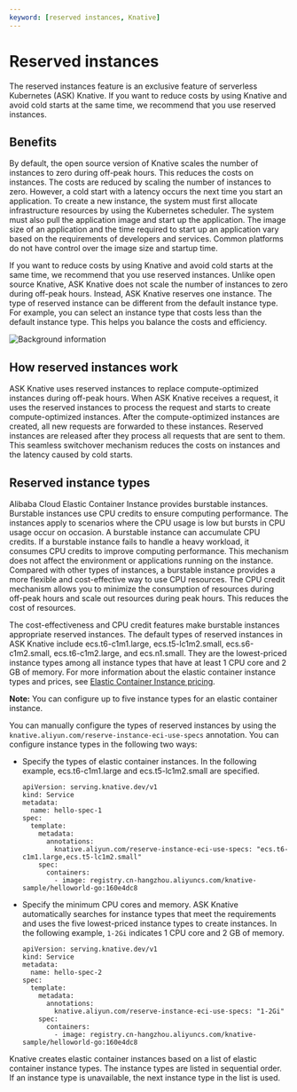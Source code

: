 ```yaml
---
keyword: [reserved instances, Knative]
---
```


# Reserved instances

The reserved instances feature is an exclusive feature of serverless Kubernetes \(ASK\) Knative. If you want to reduce costs by using Knative and avoid cold starts at the same time, we recommend that you use reserved instances.

## Benefits

By default, the open source version of Knative scales the number of instances to zero during off-peak hours. This reduces the costs on instances. The costs are reduced by scaling the number of instances to zero. However, a cold start with a latency occurs the next time you start an application. To create a new instance, the system must first allocate infrastructure resources by using the Kubernetes scheduler. The system must also pull the application image and start up the application. The image size of an application and the time required to start up an application vary based on the requirements of developers and services. Common platforms do not have control over the image size and startup time.

If you want to reduce costs by using Knative and avoid cold starts at the same time, we recommend that you use reserved instances. Unlike open source Knative, ASK Knative does not scale the number of instances to zero during off-peak hours. Instead, ASK Knative reserves one instance. The type of reserved instance can be different from the default instance type. For example, you can select an instance type that costs less than the default instance type. This helps you balance the costs and efficiency.

![Background information](https://static-aliyun-doc.oss-accelerate.aliyuncs.com/assets/img/en-US/2348654061/p169856.png)

## How reserved instances work

ASK Knative uses reserved instances to replace compute-optimized instances during off-peak hours. When ASK Knative receives a request, it uses the reserved instances to process the request and starts to create compute-optimized instances. After the compute-optimized instances are created, all new requests are forwarded to these instances. Reserved instances are released after they process all requests that are sent to them. This seamless switchover mechanism reduces the costs on instances and the latency caused by cold starts.

## Reserved instance types

Alibaba Cloud Elastic Container Instance provides burstable instances. Burstable instances use CPU credits to ensure computing performance. The instances apply to scenarios where the CPU usage is low but bursts in CPU usage occur on occasion. A burstable instance can accumulate CPU credits. If a burstable instance fails to handle a heavy workload, it consumes CPU credits to improve computing performance. This mechanism does not affect the environment or applications running on the instance. Compared with other types of instances, a burstable instance provides a more flexible and cost-effective way to use CPU resources. The CPU credit mechanism allows you to minimize the consumption of resources during off-peak hours and scale out resources during peak hours. This reduces the cost of resources.

The cost-effectiveness and CPU credit features make burstable instances appropriate reserved instances. The default types of reserved instances in ASK Knative include ecs.t6-c1m1.large, ecs.t5-lc1m2.small, ecs.s6-c1m2.small, ecs.t6-c1m2.large, and ecs.n1.small. They are the lowest-priced instance types among all instance types that have at least 1 CPU core and 2 GB of memory. For more information about the elastic container instance types and prices, see [Elastic Container Instance pricing](https://www.aliyun.com/price/product#/ecs/detail).

**Note:** You can configure up to five instance types for an elastic container instance.

You can manually configure the types of reserved instances by using the `knative.aliyun.com/reserve-instance-eci-use-specs` annotation. You can configure instance types in the following two ways:

-   Specify the types of elastic container instances. In the following example, ecs.t6-c1m1.large and ecs.t5-lc1m2.small are specified.

    ```
    apiVersion: serving.knative.dev/v1
    kind: Service
    metadata:
      name: hello-spec-1
    spec:
      template:
        metadata:
          annotations:
            knative.aliyun.com/reserve-instance-eci-use-specs: "ecs.t6-c1m1.large,ecs.t5-lc1m2.small"
        spec:
          containers:
            - image: registry.cn-hangzhou.aliyuncs.com/knative-sample/helloworld-go:160e4dc8
    ```

-   Specify the minimum CPU cores and memory. ASK Knative automatically searches for instance types that meet the requirements and uses the five lowest-priced instance types to create instances. In the following example, `1-2Gi` indicates 1 CPU core and 2 GB of memory.

    ```
    apiVersion: serving.knative.dev/v1
    kind: Service
    metadata:
      name: hello-spec-2
    spec:
      template:
        metadata:
          annotations:
            knative.aliyun.com/reserve-instance-eci-use-specs: "1-2Gi"
        spec:
          containers:
            - image: registry.cn-hangzhou.aliyuncs.com/knative-sample/helloworld-go:160e4dc8
    ```


Knative creates elastic container instances based on a list of elastic container instance types. The instance types are listed in sequential order. If an instance type is unavailable, the next instance type in the list is used.

